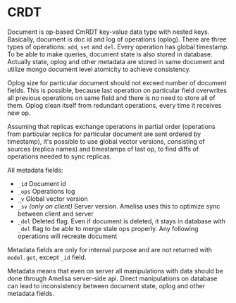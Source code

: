# CRDT

Document is op-based CmRDT key-value data type with nested keys. Basically, document is doc id and log of operations (oplog). There are three types of operations: `add`, `set` and `del`. Every operation has global timestamp. To be able to make queries, document state is also stored in database. Actually state, oplog and other metadata are stored in same document and utilize mongo document level atomicity to achieve consistency.

Oplog size for particular document should not exceed number of document fields. This is possible, because last operation on particular field overwrites all previous operations on same field and there is no need to store all of them. Oplog clean itself from redundant operations,  every time it receives new op.

Assuming that replicas exchange operations in partial order (operations from particular replica for particular document are sent ordered by timestamp), it's possible to use global vector versions, consisting of sources (replica names) and timestamps of last op, to find diffs of operations needed to sync replicas.

All metadata fields:
- `_id` Document id
- `_ops` Operations log
- `_v` Global vector version
- `_sv` *(only on client)* Server version. Amelisa uses this to optimize sync between client and server
- `_del` Deleted flag. Even if document is deleted, it stays in database with `_del` flag to be able to merge stale ops properly. Any following operations will recreate document

Metadata fields are only for internal purpose and are not returned with `model.get`, except `_id` field.

Metadata means that even on server all manipulations with data should be done through Amelisa server-side api. Direct manipulations on database can lead to inconsistency between document state, oplog and other metadata fields.
